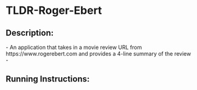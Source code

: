 # TLDR-Roger-Ebert
<h2>Description:</h2>
- An application that takes in a movie review URL from https://www.rogerebert.com and provides a 4-line summary of the review <br/>
- 

<h2>Running Instructions:</h2>
